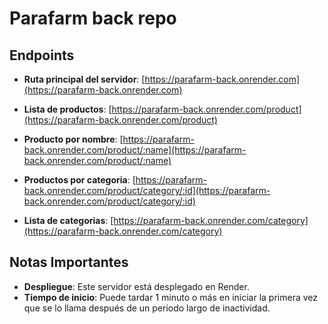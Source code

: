 # Parafarm back repo

## Endpoints

- **Ruta principal del servidor**: [https://parafarm-back.onrender.com](https://parafarm-back.onrender.com)

- **Lista de productos**: [https://parafarm-back.onrender.com/product](https://parafarm-back.onrender.com/product)

- **Producto por nombre**: [https://parafarm-back.onrender.com/product/:name](https://parafarm-back.onrender.com/product/:name)

- **Productos por categoria**: [https://parafarm-back.onrender.com/product/category/:id](https://parafarm-back.onrender.com/product/category/:id)

- **Lista de categorias**: [https://parafarm-back.onrender.com/category](https://parafarm-back.onrender.com/category)


## Notas Importantes

- **Despliegue**: Este servidor está desplegado en Render.
- **Tiempo de inicio**: Puede tardar 1 minuto o más en iniciar la primera vez que se lo llama después de un periodo largo de inactividad.